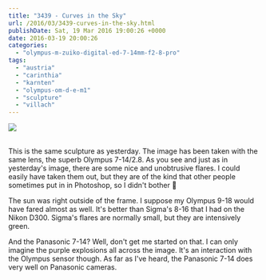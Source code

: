 ```yaml
---
title: "3439 - Curves in the Sky"
url: /2016/03/3439-curves-in-the-sky.html
publishDate: Sat, 19 Mar 2016 19:00:26 +0000
date: 2016-03-19 20:00:26
categories: 
  - "olympus-m-zuiko-digital-ed-7-14mm-f2-8-pro"
tags: 
  - "austria"
  - "carinthia"
  - "karnten"
  - "olympus-om-d-e-m1"
  - "sculpture"
  - "villach"
---
```

<div class="container">
<div class="center"><a target="_blank" href="https://d25zfm9zpd7gm5.cloudfront.net/1200x1200/2015/20151108_152349_lr.jpg"><img class="webfeedsFeaturedVisual" src="https://d25zfm9zpd7gm5.cloudfront.net/0600x0600/2015/20151108_152349_lr.jpg" /></a></div>
</div>
<br />

This is the same sculpture as yesterday. The image has been taken with the same lens, the superb Olympus 7-14/2.8. As you see and just as in yesterday's image, there are some nice and unobtrusive flares. I could easily have taken them out, but they are of the kind that other people sometimes put in in Photoshop, so I didn't bother 🙂

The sun was right outside of the frame. I suppose my Olympus 9-18 would have fared almost as well. It's better than Sigma's 8-16 that I had on the Nikon D300. Sigma's flares are normally small, but they are intensively green. 

And the Panasonic 7-14? Well, don't get me started on that. I can only imagine the purple explosions all across the image. It's an interaction with the Olympus sensor though. As far as I've heard, the Panasonic 7-14 does very well on Panasonic cameras.
